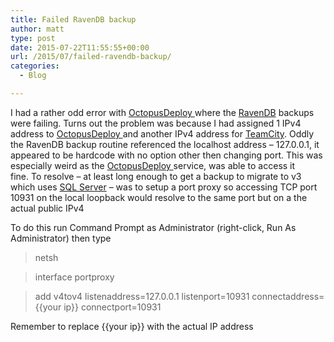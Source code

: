```yaml
---
title: Failed RavenDB backup
author: matt
type: post
date: 2015-07-22T11:55:55+00:00
url: /2015/07/failed-ravendb-backup/
categories:
  - Blog

---
```

I had a rather odd error with <a href="http://octopusdeploy.com/" target="_blank" rel="nofollow">OctopusDeploy </a>where the <a href="http://ravendb.net/" target="_blank" rel="nofollow">RavenDB</a> backups were failing. Turns out the problem was because I had assigned 1 IPv4 address to <a href="http://octopusdeploy.com/" target="_blank" rel="nofollow">OctopusDeploy </a>and another IPv4 address for <a href="https://www.jetbrains.com/teamcity/" target="_blank" rel="nofollow">TeamCity</a>. Oddly the RavenDB backup routine referenced the localhost address &#8211; 127.0.0.1, it appeared to be hardcode with no option other then changing port. This was especially weird as the <a href="http://octopusdeploy.com/" target="_blank" rel="nofollow">OctopusDeploy </a>service, was able to access it fine. To resolve &#8211; at least long enough to get a backup to migrate to v3 which uses <a href="http://www.microsoft.com/en-gb/server-cloud/products/sql-server/" target="_blank" rel="nofollow">SQL Server</a> &#8211; was to setup a port proxy so accessing TCP port 10931 on the local loopback would resolve to the same port but on a the actual public IPv4

To do this run Command Prompt as Administrator (right-click, Run As Administrator) then type

> netsh
  
> interface portproxy
  
> add v4tov4 listenaddress=127.0.0.1 listenport=10931 connectaddress={{your ip}} connectport=10931

Remember to replace {{your ip}} with the actual IP address
